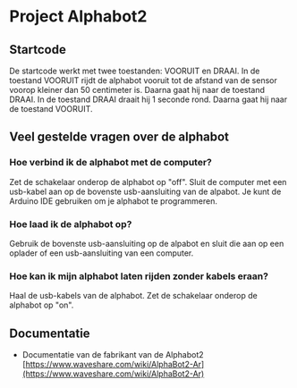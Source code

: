 # Project Alphabot2

## Startcode
De startcode werkt met twee toestanden: VOORUIT en DRAAI.
In de toestand VOORUIT rijdt de alphabot vooruit tot de afstand van de sensor voorop kleiner dan 50 centimeter is. Daarna gaat hij naar de toestand DRAAI. In de toestand DRAAI draait hij 1 seconde rond. Daarna gaat hij naar de toestand VOORUIT. 

## Veel gestelde vragen over de alphabot

### Hoe verbind ik de alphabot met de computer?
Zet de schakelaar onderop de alphabot op "off".
Sluit de computer met een usb-kabel aan op de bovenste usb-aansluiting van de alpabot. 
Je kunt de Arduino IDE gebruiken om je alphabot te programmeren.

### Hoe laad ik de alphabot op?
Gebruik de bovenste usb-aansluiting op de alpabot en sluit die aan op een oplader of een usb-aansluiting van een computer.

### Hoe kan ik mijn alphabot laten rijden zonder kabels eraan?
Haal de usb-kabels van de alphabot. 
Zet de schakelaar onderop de alphabot op "on".

## Documentatie
- Documentatie van de fabrikant van de Alphabot2<br>
[https://www.waveshare.com/wiki/AlphaBot2-Ar](https://www.waveshare.com/wiki/AlphaBot2-Ar)



